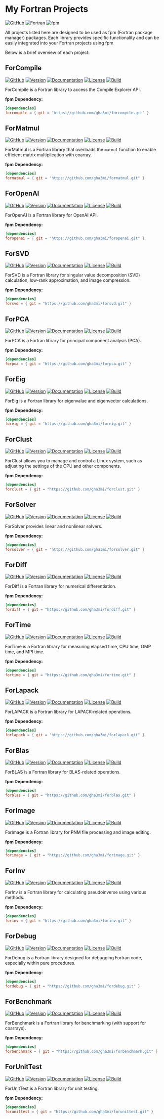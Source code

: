 # My Fortran Projects
[![GitHub](https://img.shields.io/badge/GitHub-gha3mi-blue.svg?style=social&logo=github)](https://github.com/gha3mi)
![Fortran](https://img.shields.io/badge/Fortran-734f96?logo=fortran&style=flat)
[![fpm](https://img.shields.io/badge/fpm-Fortran_package_manager-734f96)](https://fpm.fortran-lang.org)

All projects listed here are designed to be used as fpm (Fortran package manager) packages. Each library provides specific functionality and can be easily integrated into your Fortran projects using fpm.

Below is a brief overview of each project:

## ForCompile

[![GitHub](https://img.shields.io/badge/GitHub-ForCompile-blue.svg?style=social&logo=github)](https://github.com/gha3mi/forcompile)
[![Version](https://img.shields.io/github/release/gha3mi/forcompile.svg)](https://github.com/gha3mi/forcompile/releases/latest)
[![Documentation](https://img.shields.io/badge/ford-Documentation%20-blueviolet.svg)](https://gha3mi.github.io/forcompile/)
[![License](https://img.shields.io/github/license/gha3mi/forcompile?color=green)](https://github.com/gha3mi/forcompile/blob/main/LICENSE)
[![Build](https://github.com/gha3mi/forcompile/actions/workflows/ci.yml/badge.svg)](https://github.com/gha3mi/forcompile/actions/workflows/ci.yml)

<!-- <img alt="ForCompile" src="https://github.com/gha3mi/forcompile/raw/main/media/logo.png" width="640"> -->

ForCompile is a Fortran library to access the Compile Explorer API.

**fpm Dependency:**
```toml
[dependencies]
forcompile = { git = "https://github.com/gha3mi/forcompile.git" }
```

## ForMatmul

[![GitHub](https://img.shields.io/badge/GitHub-ForMatmul-blue.svg?style=social&logo=github)](https://github.com/gha3mi/formatmul)
[![Version](https://img.shields.io/github/release/gha3mi/formatmul.svg)](https://github.com/gha3mi/formatmul/releases/latest)
[![Documentation](https://img.shields.io/badge/ford-Documentation%20-blueviolet.svg)](https://gha3mi.github.io/formatmul/)
[![License](https://img.shields.io/github/license/gha3mi/formatmul?color=green)](https://github.com/gha3mi/formatmul/blob/main/LICENSE)
[![Build](https://github.com/gha3mi/formatmul/actions/workflows/CI_test.yml/badge.svg)](https://github.com/gha3mi/formatmul/actions/workflows/CI_test.yml)

<!-- <img alt="ForMatmul" src="https://github.com/gha3mi/formatmul/raw/main/media/logo.png" width="640"> -->

ForMatmul is a Fortran library that overloads the `matmul` function to enable efficient matrix multiplication with coarray.

**fpm Dependency:**
```toml
[dependencies]
formatmul = { git = "https://github.com/gha3mi/formatmul.git" }
```

## ForOpenAI

[![GitHub](https://img.shields.io/badge/GitHub-ForOpenAI-blue.svg?style=social&logo=github)](https://github.com/gha3mi/foropenai)
[![Version](https://img.shields.io/github/release/gha3mi/foropenai.svg)](https://github.com/gha3mi/foropenai/releases/latest)
[![Documentation](https://img.shields.io/badge/ford-Documentation%20-blueviolet.svg)](https://gha3mi.github.io/foropenai/)
[![License](https://img.shields.io/github/license/gha3mi/foropenai?color=yellow)](https://github.com/gha3mi/foropenai/blob/main/LICENSE)
[![Build](https://github.com/gha3mi/foropenai/actions/workflows/CI_test.yml/badge.svg)](https://github.com/gha3mi/foropenai/actions/workflows/CI_test.yml)

<!-- <img alt="ForOpenAI" src="https://github.com/gha3mi/foropenai/raw/main/media/logo.png" width="640"> -->

ForOpenAI is a Fortran library for OpenAI API.

**fpm Dependency:**
```toml
[dependencies]
foropenai = { git = "https://github.com/gha3mi/foropenai.git" }
```

## ForSVD

[![GitHub](https://img.shields.io/badge/GitHub-ForSVD-blue.svg?style=social&logo=github)](https://github.com/gha3mi/forsvd)
[![Version](https://img.shields.io/github/release/gha3mi/forsvd.svg)](https://github.com/gha3mi/forsvd/releases/latest)
[![Documentation](https://img.shields.io/badge/ford-Documentation%20-blueviolet.svg)](https://gha3mi.github.io/forsvd/)
[![License](https://img.shields.io/github/license/gha3mi/forsvd?color=green)](https://github.com/gha3mi/forsvd/blob/main/LICENSE)
[![Build](https://github.com/gha3mi/forsvd/actions/workflows/ci.yml/badge.svg)](https://github.com/gha3mi/forsvd/actions/workflows/ci.yml)

<!-- <img alt="ForSVD" src="https://github.com/gha3mi/forsvd/raw/main/media/logo.png" width="640"> -->

ForSVD is a Fortran library for singular value decomposition (SVD) calculation, low-rank approximation, and image compression.

**fpm Dependency:**
```toml
[dependencies]
forsvd = { git = "https://github.com/gha3mi/forsvd.git" }
```

## ForPCA

[![GitHub](https://img.shields.io/badge/GitHub-ForPCA-blue.svg?style=social&logo=github)](https://github.com/gha3mi/forpca)
[![Version](https://img.shields.io/github/release/gha3mi/forpca.svg)](https://github.com/gha3mi/forpca/releases/latest)
[![Documentation](https://img.shields.io/badge/ford-Documentation%20-blueviolet.svg)](https://gha3mi.github.io/forpca/)
[![License](https://img.shields.io/github/license/gha3mi/forpca?color=green)](https://github.com/gha3mi/forpca/blob/main/LICENSE)
[![Build](https://github.com/gha3mi/forpca/actions/workflows/CI_test.yml/badge.svg)](https://github.com/gha3mi/forpca/actions/workflows/CI_test.yml)

<!-- <img alt="ForPCA" src="https://github.com/gha3mi/forpca/raw/main/media/logo.png" width="640"> -->

ForPCA is a Fortran library for principal component analysis (PCA).

**fpm Dependency:**
```toml
[dependencies]
forpca = { git = "https://github.com/gha3mi/forpca.git" }
```

## ForEig

[![GitHub](https://img.shields.io/badge/GitHub-ForEig-blue.svg?style=social&logo=github)](https://github.com/gha3mi/foreig)
[![Version](https://img.shields.io/github/release/gha3mi/foreig.svg)](https://github.com/gha3mi/foreig/releases/latest)
[![Documentation](https://img.shields.io/badge/ford-Documentation%20-blueviolet.svg)](https://gha3mi.github.io/foreig/)
[![License](https://img.shields.io/github/license/gha3mi/foreig?color=green)](https://github.com/gha3mi/foreig/blob/main/LICENSE)
[![Build](https://github.com/gha3mi/foreig/actions/workflows/ci.yml/badge.svg)](https://github.com/gha3mi/foreig/actions/workflows/ci.yml)

<!-- <img alt="ForEig" src="https://github.com/gha3mi/foreig/raw/main/media/logo.png" width="640"> -->

ForEig is a Fortran library for eigenvalue and eigenvector calculations.

**fpm Dependency:**
```toml
[dependencies]
foreig = { git = "https://github.com/gha3mi/foreig.git" }
```

## ForClust

[![GitHub](https://img.shields.io/badge/GitHub-ForClust-blue.svg?style=social&logo=github)](https://github.com/gha3mi/forclust)
[![Version](https://img.shields.io/github/release/gha3mi/forclust.svg)](https://github.com/gha3mi/forclust/releases/latest)
[![Documentation](https://img.shields.io/badge/ford-Documentation%20-blueviolet.svg)](https://gha3mi.github.io/forclust/)
[![License](https://img.shields.io/github/license/gha3mi/forclust?color=green)](https://github.com/gha3mi/forclust/blob/main/LICENSE)
[![Build](https://github.com/gha3mi/forclust/actions/workflows/ci.yml/badge.svg)](https://github.com/gha3mi/forclust/actions/workflows/ci.yml)

<!-- <img alt="ForClust" src="https://github.com/gha3mi/forclust/raw/main/media/logo.png" width="640"> -->

ForClust allows you to manage and control a Linux system, such as adjusting the settings of the CPU and other components.

**fpm Dependency:**
```toml
[dependencies]
forclust = { git = "https://github.com/gha3mi/forclust.git" }
```

## ForSolver

[![GitHub](https://img.shields.io/badge/GitHub-ForSolver-blue.svg?style=social&logo=github)](https://github.com/gha3mi/forsolver)
[![Version](https://img.shields.io/github/release/gha3mi/forsolver.svg)](https://github.com/gha3mi/forsolver/releases/latest)
[![Documentation](https://img.shields.io/badge/ford-Documentation%20-blueviolet.svg)](https://gha3mi.github.io/forsolver/)
[![License](https://img.shields.io/github/license/gha3mi/forsolver?color=green)](https://github.com/gha3mi/forsolver/blob/main/LICENSE)
[![Build](https://github.com/gha3mi/forsolver/actions/workflows/ci.yml/badge.svg)](https://github.com/gha3mi/forsolver/actions/workflows/ci.yml)

<!-- <img alt="ForSolver" src="https://github.com/gha3mi/forsolver/raw/main/media/logo.png" width="640"> -->

ForSolver provides linear and nonlinear solvers.

**fpm Dependency:**
```toml
[dependencies]
forsolver = { git = "https://github.com/gha3mi/forsolver.git" }
```

## ForDiff

[![GitHub](https://img.shields.io/badge/GitHub-ForDiff-blue.svg?style=social&logo=github)](https://github.com/gha3mi/fordiff)
[![Version](https://img.shields.io/github/release/gha3mi/fordiff.svg)](https://github.com/gha3mi/fordiff/releases/latest)
[![Documentation](https://img.shields.io/badge/ford-Documentation%20-blueviolet.svg)](https://gha3mi.github.io/fordiff/)
[![License](https://img.shields.io/github/license/gha3mi/fordiff?color=green)](https://github.com/gha3mi/fordiff/blob/main/LICENSE)
[![Build](https://github.com/gha3mi/fordiff/actions/workflows/ci.yml/badge.svg)](https://github.com/gha3mi/fordiff/actions/workflows/ci.yml)

<!-- <img alt="ForDiff" src="https://github.com/gha3mi/fordiff/raw/main/media/logo.png" width="640"> -->

ForDiff is a Fortran library for numerical differentiation.

**fpm Dependency:**
```toml
[dependencies]
fordiff = { git = "https://github.com/gha3mi/fordiff.git" }
```

## ForTime

[![GitHub](https://img.shields.io/badge/GitHub-ForTime-blue.svg?style=social&logo=github)](https://github.com/gha3mi/fortime)
[![Version](https://img.shields.io/github/release/gha3mi/fortime.svg)](https://github.com/gha3mi/fortime/releases/latest)
[![Documentation](https://img.shields.io/badge/ford-Documentation%20-blueviolet.svg)](https://gha3mi.github.io/fortime/)
[![License](https://img.shields.io/github/license/gha3mi/fortime?color=green)](https://github.com/gha3mi/fortime/blob/main/LICENSE)
[![Build](https://github.com/gha3mi/fortime/actions/workflows/CI_test.yml/badge.svg)](https://github.com/gha3mi/fortime/actions/workflows/CI_test.yml)

<!-- <img alt="ForTime" src="https://github.com/gha3mi/fortime/raw/main/media/logo.png" width="640"> -->

ForTime is a Fortran library for measuring elapsed time, CPU time, OMP time, and MPI time.

**fpm Dependency:**
```toml
[dependencies]
fortime = { git = "https://github.com/gha3mi/fortime.git" }
```

## ForLapack

[![GitHub](https://img.shields.io/badge/GitHub-ForLapack-blue.svg?style=social&logo=github)](https://github.com/gha3mi/forlapack)
[![Version](https://img.shields.io/github/release/gha3mi/forlapack.svg)](https://github.com/gha3mi/forlapack/releases/latest)
[![Documentation](https://img.shields.io/badge/ford-Documentation%20-blueviolet.svg)](https://gha3mi.github.io/forlapack/)
[![License](https://img.shields.io/github/license/gha3mi/forlapack?color=green)](https://github.com/gha3mi/forlapack/blob/main/LICENSE)
[![Build](https://github.com/gha3mi/forlapack/actions/workflows/ci.yml/badge.svg)](https://github.com/gha3mi/forlapack/actions/workflows/ci.yml)

<!-- <img alt="ForLapack" src="https://github.com/gha3mi/forlapack/raw/main/media/logo.png" width="640"> -->

ForLAPACK is a Fortran library for LAPACK-related operations.

**fpm Dependency:**
```toml
[dependencies]
forlapack = { git = "https://github.com/gha3mi/forlapack.git" }
```

## ForBlas

[![GitHub](https://img.shields.io/badge/GitHub-ForBlas-blue.svg?style=social&logo=github)](https://github.com/gha3mi/forblas)
[![Version](https://img.shields.io/github/release/gha3mi/forblas.svg)](https://github.com/gha3mi/forblas/releases/latest)
[![Documentation](https://img.shields.io/badge/ford-Documentation%20-blueviolet.svg)](https://gha3mi.github.io/forblas/)
[![License](https://img.shields.io/github/license/gha3mi/forblas?color=green)](https://github.com/gha3mi/forblas/blob/main/LICENSE)
[![Build](https://github.com/gha3mi/forblas/actions/workflows/ci.yml/badge.svg)](https://github.com/gha3mi/forblas/actions/workflows/ci.yml)

<!-- <img alt="ForBlas" src="https://github.com/gha3mi/forblas/raw/main/media/logo.png" width="640"> -->

ForBLAS is a Fortran library for BLAS-related operations.

**fpm Dependency:**
```toml
[dependencies]
forblas = { git = "https://github.com/gha3mi/forblas.git" }
```

## ForImage

[![GitHub](https://img.shields.io/badge/GitHub-ForImage-blue.svg?style=social&logo=github)](https://github.com/gha3mi/forimage)
[![Version](https://img.shields.io/github/release/gha3mi/forimage.svg)](https://github.com/gha3mi/forimage/releases/latest)
[![Documentation](https://img.shields.io/badge/ford-Documentation%20-blueviolet.svg)](https://gha3mi.github.io/forimage/)
[![License](https://img.shields.io/github/license/gha3mi/forimage?color=green)](https://github.com/gha3mi/forimage/blob/main/LICENSE)
[![Build](https://github.com/gha3mi/forimage/actions/workflows/CI_test.yml/badge.svg)](https://github.com/gha3mi/forimage/actions/workflows/CI_test.yml)

<!-- <img alt="ForImage" src="https://github.com/gha3mi/forimage/raw/main/media/logo.png" width="640"> -->

ForImage is a Fortran library for PNM file processing and image editing. 

**fpm Dependency:**
```toml
[dependencies]
forimage = { git = "https://github.com/gha3mi/forimage.git" }
```

## ForInv

[![GitHub](https://img.shields.io/badge/GitHub-ForInv-blue.svg?style=social&logo=github)](https://github.com/gha3mi/forinv)
[![Version](https://img.shields.io/github/release/gha3mi/forinv.svg)](https://github.com/gha3mi/forinv/releases/latest)
[![Documentation](https://img.shields.io/badge/ford-Documentation%20-blueviolet.svg)](https://gha3mi.github.io/forinv/)
[![License](https://img.shields.io/github/license/gha3mi/forinv?color=green)](https://github.com/gha3mi/forinv/blob/main/LICENSE)
[![Build](https://github.com/gha3mi/forinv/actions/workflows/ci.yml/badge.svg)](https://github.com/gha3mi/forinv/actions/workflows/ci.yml)

<!-- <img alt="ForInv" src="https://github.com/gha3mi/forinv/raw/main/media/logo.png" width="640"> -->

ForInv is a Fortran library for calculating pseudoinverse using various methods.

**fpm Dependency:**
```toml
[dependencies]
forinv = { git = "https://github.com/gha3mi/forinv.git" }
```

## ForDebug

[![GitHub](https://img.shields.io/badge/GitHub-ForDebug-blue.svg?style=social&logo=github)](https://github.com/gha3mi/fordebug)
[![Version](https://img.shields.io/github/release/gha3mi/fordebug.svg)](https://github.com/gha3mi/fordebug/releases/latest)
[![Documentation](https://img.shields.io/badge/ford-Documentation%20-blueviolet.svg)](https://gha3mi.github.io/fordebug/)
[![License](https://img.shields.io/github/license/gha3mi/fordebug?color=green)](https://github.com/gha3mi/fordebug/blob/main/LICENSE)
[![Build](https://github.com/gha3mi/fordebug/actions/workflows/CI_test.yml/badge.svg)](https://github.com/gha3mi/fordebug/actions/workflows/CI_test.yml)

<!-- <img alt="ForDebug" src="https://github.com/gha3mi/fordebug/raw/main/media/logo.png" width="640"> -->

ForDebug is a Fortran library designed for debugging Fortran code, especially within pure procedures.

**fpm Dependency:**
```toml
[dependencies]
fordebug = { git = "https://github.com/gha3mi/fordebug.git" }
```

## ForBenchmark

[![GitHub](https://img.shields.io/badge/GitHub-ForBenchmark-blue.svg?style=social&logo=github)](https://github.com/gha3mi/forbenchmark)
[![Version](https://img.shields.io/github/release/gha3mi/forbenchmark.svg)](https://github.com/gha3mi/forbenchmark/releases/latest)
[![Documentation](https://img.shields.io/badge/ford-Documentation%20-blueviolet.svg)](https://gha3mi.github.io/forbenchmark/)
[![License](https://img.shields.io/github/license/gha3mi/forbenchmark?color=green)](https://github.com/gha3mi/forbenchmark/blob/main/LICENSE)
[![Build](https://github.com/gha3mi/forbenchmark/actions/workflows/CI_test.yml/badge.svg)](https://github.com/gha3mi/forbenchmark/actions/workflows/CI_test.yml)

<!-- <img alt="ForBenchmark" src="https://github.com/gha3mi/forbenchmark/raw/main/media/logo.png" width="640"> -->

ForBenchmark is a Fortran library for benchmarking (with support for coarrays).

**fpm Dependency:**
```toml
[dependencies]
forbenchmark = { git = "https://github.com/gha3mi/forbenchmark.git" }
```

## ForUnitTest

[![GitHub](https://img.shields.io/badge/GitHub-ForUnitTest-blue.svg?style=social&logo=github)](https://github.com/gha3mi/forunittest)
[![Version](https://img.shields.io/github/release/gha3mi/forunittest.svg)](https://github.com/gha3mi/forunittest/releases/latest)
[![Documentation](https://img.shields.io/badge/ford-Documentation%20-blueviolet.svg)](https://gha3mi.github.io/forunittest/)
[![License](https://img.shields.io/github/license/gha3mi/forunittest?color=green)](https://github.com/gha3mi/forunittest/blob/main/LICENSE)
[![Build](https://github.com/gha3mi/forunittest/actions/workflows/CI_test.yml/badge.svg)](https://github.com/gha3mi/forunittest/actions/workflows/CI_test.yml)

<!-- <img alt="ForUnitTest" src="https://github.com/gha3mi/forunittest/raw/main/media/logo.png" width="640"> -->

ForUnitTest is a Fortran library for unit testing.

**fpm Dependency:**
```toml
[dependencies]
forunittest = { git = "https://github.com/gha3mi/forunittest.git" }
```

